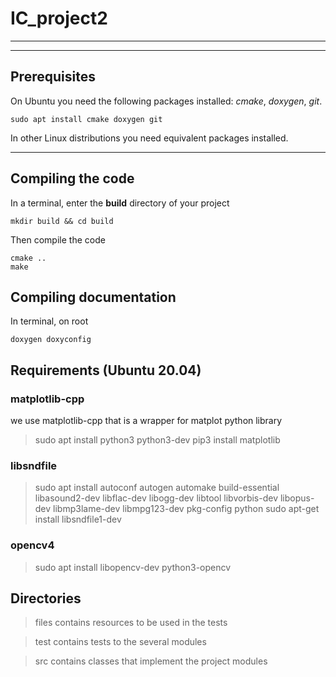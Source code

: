 # IC_project2

******
******

## Prerequisites

On Ubuntu you need the following packages installed: 
_cmake_, _doxygen_, _git_.

```
sudo apt install cmake doxygen git
```

In other Linux distributions you need equivalent packages installed.

******

## Compiling the code

In a terminal, enter the **build** directory of your project

```
mkdir build && cd build
```

Then compile the code

```
cmake ..
make
```

## Compiling documentation

In terminal, on root
```
doxygen doxyconfig
```

## Requirements (Ubuntu 20.04)
### matplotlib-cpp
we use matplotlib-cpp that is a wrapper for matplot python library
>sudo apt install python3 python3-dev
>pip3 install matplotlib

### libsndfile
>sudo apt install autoconf autogen automake build-essential libasound2-dev libflac-dev libogg-dev libtool libvorbis-dev libopus-dev libmp3lame-dev libmpg123-dev pkg-config python
>sudo apt-get install libsndfile1-dev

### opencv4
>sudo apt install libopencv-dev python3-opencv


## Directories

>files contains resources to be used in the tests

>test contains tests to the several modules

>src contains classes that implement the project modules